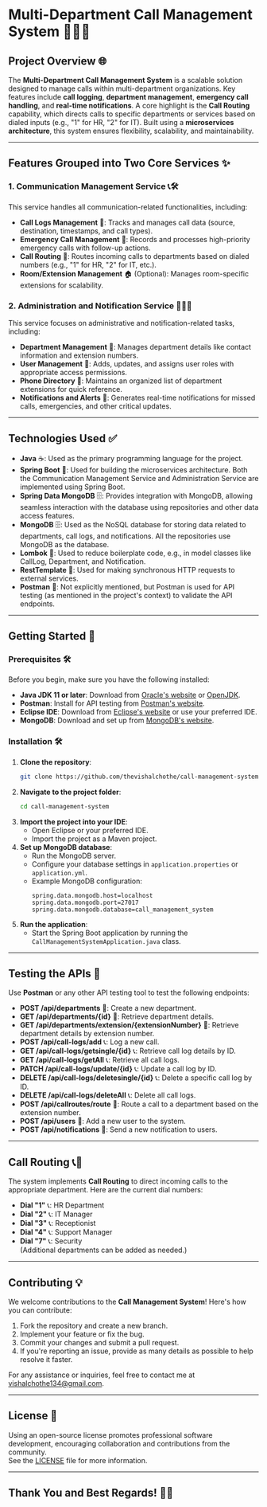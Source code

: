 # **Multi-Department Call Management System** 🏢📞💼

## **Project Overview** 🌐  
The **Multi-Department Call Management System** is a scalable solution designed to manage calls within multi-department organizations. Key features include **call logging**, **department management**, **emergency call handling**, and **real-time notifications**. A core highlight is the **Call Routing** capability, which directs calls to specific departments or services based on dialed inputs (e.g., "1" for HR, "2" for IT). Built using a **microservices architecture**, this system ensures flexibility, scalability, and maintainability.

---

## **Features Grouped into Two Core Services** ✨  

### **1. Communication Management Service** 📞🛠️  
This service handles all communication-related functionalities, including:

- **Call Logs Management** 📜: Tracks and manages call data (source, destination, timestamps, and call types).  
- **Emergency Call Management** 🚨: Records and processes high-priority emergency calls with follow-up actions.  
- **Call Routing** 🔄: Routes incoming calls to departments based on dialed numbers (e.g., "1" for HR, "2" for IT, etc.).  
- **Room/Extension Management** 🏠 (Optional): Manages room-specific extensions for scalability.  

### **2. Administration and Notification Service** 🏢👤📢  
This service focuses on administrative and notification-related tasks, including:

- **Department Management** 🏢: Manages department details like contact information and extension numbers.  
- **User Management** 👤: Adds, updates, and assigns user roles with appropriate access permissions.  
- **Phone Directory** 📖: Maintains an organized list of department extensions for quick reference.  
- **Notifications and Alerts** 📢: Generates real-time notifications for missed calls, emergencies, and other critical updates.  

---


## **Technologies Used** ✅

- **Java** ☕️: Used as the primary programming language for the project.
- **Spring Boot** 🌱: Used for building the microservices architecture. Both the Communication Management Service and Administration Service are implemented using Spring Boot.
- **Spring Data MongoDB** 🗄️: Provides integration with MongoDB, allowing seamless interaction with the database using repositories and other data access features.
- **MongoDB** 🗄️: Used as the NoSQL database for storing data related to departments, call logs, and notifications. All the repositories use MongoDB as the database.
- **Lombok** 📜: Used to reduce boilerplate code, e.g., in model classes like CallLog, Department, and Notification.
- **RestTemplate** 🔄: Used for making synchronous HTTP requests to external services.
- **Postman** 🔑: Not explicitly mentioned, but Postman is used for API testing (as mentioned in the project's context) to validate the API endpoints.
  
---

## **Getting Started** 🚀

### **Prerequisites** 🛠️

Before you begin, make sure you have the following installed:

- **Java JDK 11 or later**: Download from [Oracle's website](https://www.oracle.com/java/technologies/javase-jdk11-downloads.html) or [OpenJDK](https://openjdk.java.net/).
- **Postman**: Install for API testing from [Postman's website](https://www.postman.com/downloads/).
- **Eclipse IDE**: Download from [Eclipse's website](https://www.eclipse.org/downloads/packages/release/2023-09/r) or use your preferred IDE.
- **MongoDB**: Download and set up from [MongoDB's website](https://www.mongodb.com/try/download/community).

### **Installation** 🛠️

1. **Clone the repository**:
   ```bash
   git clone https://github.com/thevishalchothe/call-management-system.git
   ```
2. **Navigate to the project folder**:
   ```bash
   cd call-management-system
   ```
3. **Import the project into your IDE**:
   - Open Eclipse or your preferred IDE.
   - Import the project as a Maven project.
4. **Set up MongoDB database**:
   - Run the MongoDB server.
   - Configure your database settings in `application.properties` or `application.yml`.
   - Example MongoDB configuration:
     ```properties
     spring.data.mongodb.host=localhost
     spring.data.mongodb.port=27017
     spring.data.mongodb.database=call_management_system
     ```
5. **Run the application**:
   - Start the Spring Boot application by running the `CallManagementSystemApplication.java` class.

---

## **Testing the APIs** 🧪

Use **Postman** or any other API testing tool to test the following endpoints:

- **POST /api/departments** 🏢: Create a new department.
- **GET /api/departments/{id}** 🏢: Retrieve department details.
- **GET /api/departments/extension/{extensionNumber}** 🏢: Retrieve department details by extension number.
- **POST /api/call-logs/add** 📞: Log a new call.
- **GET /api/call-logs/getsingle/{id}** 📞: Retrieve call log details by ID.
- **GET /api/call-logs/getAll** 📞: Retrieve all call logs.
- **PATCH /api/call-logs/update/{id}** 📞: Update a call log by ID.
- **DELETE /api/call-logs/deletesingle/{id}** 📞: Delete a specific call log by ID.
- **DELETE /api/call-logs/deleteAll** 📞: Delete all call logs.
- **POST /api/callroutes/route** 📱: Route a call to a department based on the extension number.
- **POST /api/users** 👤: Add a new user to the system.
- **POST /api/notifications** 📲: Send a new notification to users.

---


## **Call Routing** 📞🔄

The system implements **Call Routing** to direct incoming calls to the appropriate department. Here are the current dial numbers:

- **Dial "1"** 📞: HR Department
- **Dial "2"** 📞: IT Manager
- **Dial "3"** 📞: Receptionist
- **Dial "4"** 📞: Support Manager
- **Dial "7"** 📞: Security  
(Additional departments can be added as needed.)

---

## **Contributing** 💡

We welcome contributions to the **Call Management System**! Here's how you can contribute:

1. Fork the repository and create a new branch.
2. Implement your feature or fix the bug.
3. Commit your changes and submit a pull request.
4. If you're reporting an issue, provide as many details as possible to help resolve it faster.

For any assistance or inquiries, feel free to contact me at [vishalchothe134@gmail.com](mailto:vishalchothe134@gmail.com).

---

## **License** 📜

Using an open-source license promotes professional software development, encouraging collaboration and contributions from the community.  
See the [LICENSE](https://github.com/thevishalchothe) file for more information.

---

## **Thank You and Best Regards!** 🙏🎉

